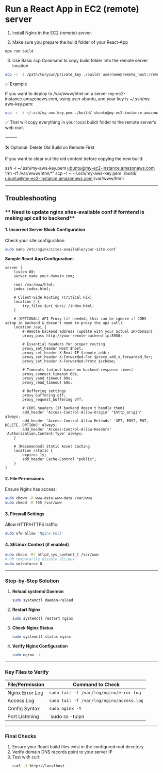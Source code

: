 
# Run a React App in EC2 (remote) server


1. Install Nginx in the EC2 (remote) server.

2. Make sure you prepare the build folder of your React-App
```sh
npm run build
```   
    
3. Use Basic scp Command to copy build folder into the remote server location
```sh
scp -r -i /path/to/your/private_key ./build/ username@remote_host:/remote/path/
```



✅ Example

If you want to deploy to /var/www/html on a server my-ec2-instance.amazonaws.com, using user ubuntu, and your key is ~/.ssh/my-aws-key.pem:
```sh
scp -r -i ~/.ssh/my-aws-key.pem ./build/ ubuntu@my-ec2-instance.amazonaws.com:/var/www/html
```
✅ That will copy everything in your local build/ folder to the remote server’s web root.

⸻

🛠️ Optional: Delete Old Build on Remote First

If you want to clear out the old content before copying the new build:

ssh -i ~/.ssh/my-aws-key.pem ubuntu@my-ec2-instance.amazonaws.com 'rm -rf /var/www/html/*'
scp -r -i ~/.ssh/my-aws-key.pem ./build/ ubuntu@my-ec2-instance.amazonaws.com:/var/www/html




------------

## Troubleshooting

### ** Need to update nginx sites-available conf if forntend is making api call to backend**

#### **1. Incorrect Server Block Configuration**
Check your site configuration:
```bash
sudo nano /etc/nginx/sites-available/your-site.conf 
```

**Sample React App Configuration**:
```nginx
server {
    listen 80;
    server_name your-domain.com;

    root /var/www/html;
    index index.html;

    # Client-Side Routing (Critical Fix)
    location / {
        try_files $uri $uri/ /index.html;
    }

    # [OPTIONAL] API Proxy (if needed, this can be ignore if CORS setup in backend & doesn't need to proxy the api call)
    location /api {
        # Remote backend address (update with your actual IP/domain)
        proxy_pass http://your-remote-backend-ip:8080;
        
        # Essential headers for proper routing
        proxy_set_header Host $host;
        proxy_set_header X-Real-IP $remote_addr;
        proxy_set_header X-Forwarded-For $proxy_add_x_forwarded_for;
        proxy_set_header X-Forwarded-Proto $scheme;
    
        # Timeouts (adjust based on backend response times)
        proxy_connect_timeout 60s;
        proxy_send_timeout 60s;
        proxy_read_timeout 60s;
        
        # Buffering settings
        proxy_buffering off;
        proxy_request_buffering off;
        
        # CORS headers (if backend doesn't handle them)
        add_header 'Access-Control-Allow-Origin' "$http_origin" always;
        add_header 'Access-Control-Allow-Methods' 'GET, POST, PUT, DELETE, OPTIONS' always;
        add_header 'Access-Control-Allow-Headers' 'Authorization,Content-Type' always;
    }

    # [Recomended] Static Asset Caching
    location /static {
        expires 1y;
        add_header Cache-Control "public";
    }
}
```

#### **2. File Permissions**
Ensure Nginx has access:
```bash
sudo chown -R www-data:www-data /var/www
sudo chmod -R 755 /var/www
```

#### **3. Firewall Settings**
Allow HTTP/HTTPS traffic:
```bash
sudo ufw allow 'Nginx Full'
```

#### **4. SELinux Context (if enabled)**
```bash
sudo chcon -Rt httpd_sys_content_t /var/www
# OR temporarily disable SELinux
sudo setenforce 0
```

------------



### **Step-by-Step Solution**

1. **Reload systemd Daemon**
   ```bash
   sudo systemctl daemon-reload
   ```

2. **Restart Nginx**
   ```bash
   sudo systemctl restart nginx
   ```

3. **Check Nginx Status**
   ```bash
   sudo systemctl status nginx
   ```

4. **Verify Nginx Configuration**
   ```bash
   sudo nginx -t
   ```

---




### **Key Files to Verify**
| File/Permission | Command to Check |
|-----------------|------------------|
| Nginx Error Log | `sudo tail -f /var/log/nginx/error.log` |
| Access Log | `sudo tail -f /var/log/nginx/access.log` |
| Config Syntax | `sudo nginx -t` |
| Port Listening | `sudo ss -tulpn | grep nginx` |

---

### **Final Checks**
1. Ensure your React build files exist in the configured root directory
2. Verify domain DNS records point to your server IP
3. Test with curl:
   ```bash
   curl -I http://localhost
   ```


